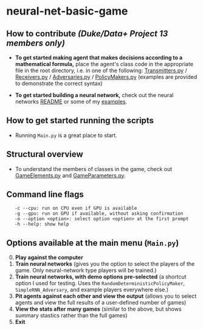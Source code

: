 # neural-net-basic-game

## How to contribute *(Duke/Data+ Project 13 members only)*

 - **To get started making agent that makes decisions according to a mathematical formula,** place the agent's class code in the appropriate file in the root directory, i.e. in one of the following: [Transmitters.py](https://github.com/jpiland16/neural-net-basic-game/blob/master/agents/Transmitters.py) / [Receivers.py](https://github.com/jpiland16/neural-net-basic-game/blob/master/agents/Receivers.py) / [Adversaries.py](https://github.com/jpiland16/neural-net-basic-game/blob/master/agents/Adversaries.py) / [PolicyMakers.py](https://github.com/jpiland16/neural-net-basic-game/blob/master/agents/PolicyMakers.py) (examples are provided to demonstrate the correct syntax)

 - **To get started building a neural network,** check out the neural networks [README](https://github.com/jpiland16/neural-net-basic-game/tree/master/neural_networks/base/) or some of my [examples](https://github.com/jpiland16/neural-net-basic-game/tree/master/neural_networks/jonathan).

## How to get started running the scripts

 - Running `Main.py` is a great place to start.

## Structural overview
 
 - To understand the members of classes in the game, check out [GameElements.py](https://github.com/jpiland16/neural-net-basic-game/blob/master/GameElements.py) and [GameParameters.py](https://github.com/jpiland16/neural-net-basic-game/blob/master/GameParameters.py).

## Command line flags

```   
   -c --cpu: run on CPU even if GPU is available
   -g --gpu: run on GPU if available, without asking confirmation
   -o --option <option>: select option <option> at the first prompt
   -h --help: show help
```

## Options available at the main menu (`Main.py`)
 0. **Play against the computer**
 1. **Train neural networks** (gives you the option to select the players of the game. Only neural-network type players will be trained.)
 2. **Train neural networks, with demo options pre-selected** (a shortcut option I used for testing. Uses the `RandomDeterministicPolicyMaker`, `SimpleRNN_Adversary`, and example players everywhere else.)
 3. **Pit agents against each other and view the output** (allows you to select agents and view the full results of a user-defined number of games)
 4. **View the stats after many games** (similar to the above, but shows summary stastics rather than the full games)
 5. **Exit**